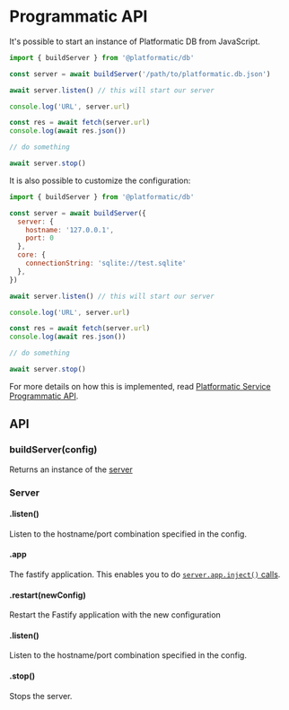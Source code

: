 # Programmatic API

It's possible to start an instance of Platformatic DB from JavaScript.

```js
import { buildServer } from '@platformatic/db'

const server = await buildServer('/path/to/platformatic.db.json')

await server.listen() // this will start our server

console.log('URL', server.url)

const res = await fetch(server.url)
console.log(await res.json())

// do something

await server.stop()
```

It is also possible to customize the configuration:

```js
import { buildServer } from '@platformatic/db'

const server = await buildServer({
  server: {
    hostname: '127.0.0.1',
    port: 0
  },
  core: {
    connectionString: 'sqlite://test.sqlite'
  },
})

await server.listen() // this will start our server

console.log('URL', server.url)

const res = await fetch(server.url)
console.log(await res.json())

// do something

await server.stop()
```

For more details on how this is implemented, read [Platformatic Service Programmatic API](/reference/service/programmatic.md).

## API

### buildServer(config)

Returns an instance of the [server](#Server)

### Server

#### .listen()

Listen to the hostname/port combination specified in the config.

#### .app

The fastify application.
This enables you to do [`server.app.inject()` calls](https://www.fastify.io/docs/latest/Guides/Testing/#benefits-of-using-fastifyinject).

#### .restart(newConfig)

Restart the Fastify application with the new configuration


#### .listen()

Listen to the hostname/port combination specified in the config.

#### .stop()

Stops the server.
